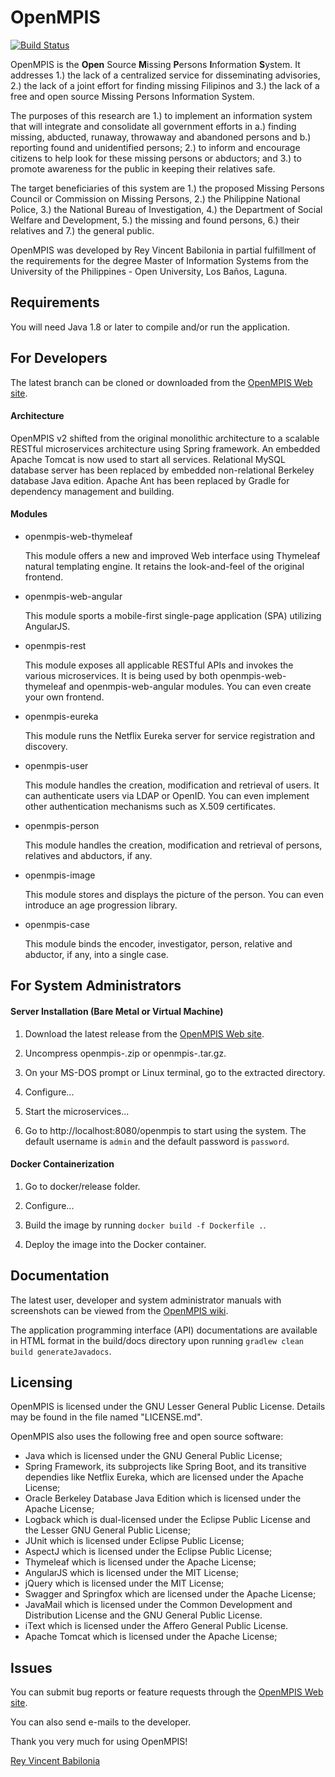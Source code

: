 ﻿# OpenMPIS
[![Build Status](https://travis-ci.org/rvbabilonia/openmpis.svg?branch=master)](https://travis-ci.org/rvbabilonia/openmpis)

OpenMPIS is the **Open** Source **M**issing **P**ersons **I**nformation **S**ystem.
It addresses 1.) the lack of a centralized service for disseminating advisories,
2.) the lack of a joint effort for finding missing Filipinos and 3.) the lack of a
free and open source Missing Persons Information System.

The purposes of this research are 1.) to implement an information system
that will integrate and consolidate all government efforts in a.) finding
missing, abducted, runaway, throwaway and abandoned persons and b.)
reporting found and unidentified persons; 2.) to inform and encourage
citizens to help look for these missing persons or abductors; and 3.) to
promote awareness for the public in keeping their relatives safe.

The target beneficiaries of this system are 1.) the proposed Missing Persons
Council or Commission on Missing Persons, 2.) the Philippine National Police,
3.) the National Bureau of Investigation, 4.) the Department of Social
Welfare and Development, 5.) the missing and found persons, 6.) their
relatives and 7.) the general public.

OpenMPIS was developed by Rey Vincent Babilonia in partial fulfillment of
the requirements for the degree Master of Information Systems from the
University of the Philippines - Open University, Los Baños, Laguna.

## Requirements

You will need Java 1.8 or later to compile and/or run the application.

## For Developers

The latest branch can be cloned or downloaded from the [OpenMPIS Web site](https://github.com/rvbabilonia/openmpis).

#### Architecture

OpenMPIS v2 shifted from the original monolithic architecture to a scalable RESTful
microservices architecture using Spring framework. An embedded Apache Tomcat is now used to start all services.
Relational MySQL database server has been replaced by embedded non-relational Berkeley database Java edition.
Apache Ant has been replaced by Gradle for dependency management and building.

#### Modules

* openmpis-web-thymeleaf

    This module offers a new and improved Web interface using Thymeleaf natural templating engine. It retains the 
    look-and-feel of the original frontend.

* openmpis-web-angular

    This module sports a mobile-first single-page application (SPA) utilizing AngularJS.
    
* openmpis-rest

    This module exposes all applicable RESTful APIs and invokes the various microservices. It is being used by both 
    openmpis-web-thymeleaf and openmpis-web-angular modules. You can even create your own frontend.
            
* openmpis-eureka

    This module runs the Netflix Eureka server for service registration and discovery.
    
* openmpis-user

    This module handles the creation, modification and retrieval of users. It can authenticate users via LDAP or 
    OpenID. You can even implement other authentication mechanisms such as X.509 certificates.
    
* openmpis-person

    This module handles the creation, modification and retrieval of persons, relatives and abductors, if any.
    
* openmpis-image

    This module stores and displays the picture of the person. You can even introduce an age progression library.
    
* openmpis-case

    This module binds the encoder, investigator, person, relative and abductor, if any, into a single case.

## For System Administrators

#### Server Installation (Bare Metal or Virtual Machine)

1. Download the latest release from the [OpenMPIS Web site](https://github.com/rvbabilonia/openmpis/releases).

2. Uncompress openmpis-<version>.zip or openmpis-<version>.tar.gz.

3. On your MS-DOS prompt or Linux terminal, go to the extracted directory.

4. Configure...

5. Start the microservices...

6. Go to http://localhost:8080/openmpis to start using the system. The default username is `admin` and the default 
password is `password`.

#### Docker Containerization

1. Go to docker/release folder.

2. Configure...

3. Build the image by running `docker build -f Dockerfile .`.

4. Deploy the image into the Docker container.
    
## Documentation

The latest user, developer and system administrator manuals with screenshots can be viewed from the
[OpenMPIS wiki](https://github.com/rvbabilonia/openmpis/wiki).

The application programming interface (API) documentations are available in HTML format in the build/docs directory 
upon running `gradlew clean build generateJavadocs`.

## Licensing

OpenMPIS is licensed under the GNU Lesser General Public License. Details may be found in the file named "LICENSE.md".

OpenMPIS also uses the following free and open source software:
* Java which is licensed under the GNU General Public License;
* Spring Framework, its subprojects like Spring Boot, and its transitive dependies like Netflix Eureka, which are 
licensed under the Apache License;
* Oracle Berkeley Database Java Edition which is licensed under the Apache License;
* Logback which is dual-licensed under the Eclipse Public License and the Lesser GNU General Public License;
* JUnit which is licensed under Eclipse Public License;
* AspectJ which is licensed under the Eclipse Public License;
* Thymeleaf which is licensed under the Apache License;
* AngularJS which is licensed under the MIT License;
* jQuery which is licensed under the MIT License;
* Swagger and Springfox which are licensed under the Apache License;
* JavaMail which is licensed under the Common Development and Distribution License and the GNU General Public License.
* iText which is licensed under the Affero General Public License.
* Apache Tomcat which is licensed under the Apache License;

## Issues

You can submit bug reports or feature requests through the [OpenMPIS Web site](https://github.com/rvbabilonia/openmpis/issues).

You can also send e-mails to the developer.



Thank you very much for using OpenMPIS!

[Rey Vincent Babilonia](mailto:rvbabilonia@gmail.com)
